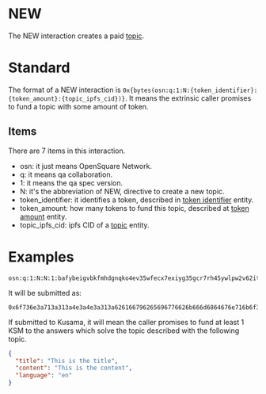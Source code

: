 # NEW

The NEW interaction creates a paid [topic](../entities/topic.md).

# Standard

The format of a NEW interaction is `0x{bytes(osn:q:1:N:{token_identifier}:{token_amount}:{topic_ipfs_cid})}`. It means
the extrinsic caller promises to fund a topic with some amount of token.

## Items

There are 7 items in this interaction.

- osn: it just means OpenSquare Network.
- q: it means qa collaboration.
- 1: it means the qa spec version.
- N: it's the abbreviation of NEW, directive to create a new topic.
- token_identifier: it identifies a token, described in [token identifier](../entities/token-identifier.md) entity.
- token_amount: how many tokens to fund this topic, described at [token amount](../entities/token-amount.md) entity.
- topic_ipfs_cid: ipfs CID of a [topic](../entities/topic.md) entity.

# Examples

```
osn:q:1:N:N:1:bafybeigvbkfmhdgnqko4ev35wfecx7exiyg35gcr7rh45ywlpw2v62itye
```

It will be submitted as:

```
0x6f736e3a713a313a4e3a4e3a313a626166796265696776626b666d6864676e716b6f346576333577666563783765786979673335676372377268343579776c70773276363269747965
```

If submitted to Kusama, it will mean the caller promises to fund at least 1 KSM to the answers which solve the topic
described with the following topic.

```json
{
  "title": "This is the title",
  "content": "This is the content",
  "language": "en"
}
```
